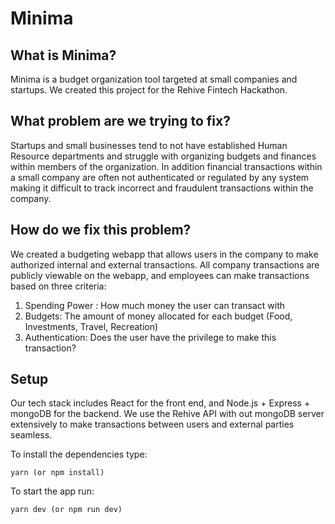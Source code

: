 # Minima

## What is Minima? 

Minima is a budget organization tool targeted at small companies and startups. We created this project for the Rehive Fintech Hackathon.

## What problem are we trying to fix?

Startups and small businesses tend to not have established Human Resource departments and struggle with organizing budgets and finances within members of the organization. In addition financial transactions within a small company are often not authenticated or regulated by any system making it difficult to track incorrect and fraudulent transactions within the company.

## How do we fix this problem?

We created a budgeting webapp that allows users in the company to make authorized internal and external transactions. All company transactions are publicly viewable on the webapp, and employees can make transactions based on three criteria:

1. Spending Power : How much money the user can transact with
2. Budgets: The amount of money allocated for each budget (Food, Investments, Travel, Recreation)
3. Authentication: Does the user have the privilege to make this transaction?

## Setup

Our tech stack includes React for the front end, and Node.js + Express + mongoDB for the backend.
We use the Rehive API  with out mongoDB server extensively to make transactions between users and external parties seamless.

To install the dependencies type:

	yarn (or npm install)
	
To start the app run:

	yarn dev (or npm run dev)
	
	
